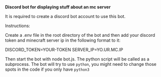 **Discord bot for displaying stuff about an mc server**

It is required to create a discord bot account to use this bot.

Instructions:

Create a .env file in the root directory of the bot and then add your discord token and minecraft server ip in the following format to it:

DISCORD_TOKEN=YOUR-TOKEN
SERVER_IP=YO.UR.MC.IP

Then start the bot with node bot.js. The python script will be called as a subprocess.
The bot will try to use `python`, you might need to change those spots in the code if you only have `python3`